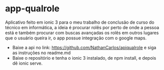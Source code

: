 # app-qualrole
Aplicativo feito em ionic 3 para o meu trabalho de conclusão de curso do técnico em informática, a ideia é procurar rolês por perto de onde a pessoa está e também procurar com buscas avançadas os rolês em outros lugares que o usuário queira ir, o app possue integração com o google maps.

* Baixe a api no link: https://github.com/NathanCarlos/apiqualrole e siga as instruções no readme.md
* Baixe o repositório e tenha o ionic 3 instalado, de npm install, e depois dê ionic serve.
